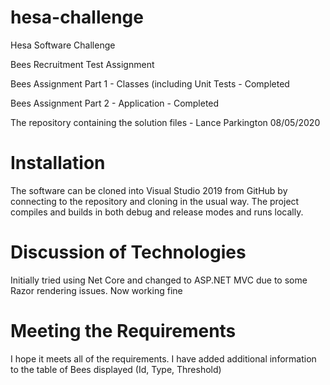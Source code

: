 # hesa-challenge
Hesa Software Challenge

Bees Recruitment Test Assignment

Bees Assignment Part 1 - Classes (including Unit Tests - Completed

Bees Assignment Part 2 - Application - Completed

The repository containing the solution files - Lance Parkington 08/05/2020

# Installation 

The software can be cloned into Visual Studio 2019 from GitHub  by connecting to the repository and cloning in the usual way. The project compiles and builds in both debug and release modes and runs locally.

# Discussion of Technologies 

Initially tried using Net Core and changed to ASP.NET MVC due to some Razor rendering issues. Now working fine

# Meeting the Requirements

I hope it meets all of the requirements. I have added additional information to the table of Bees displayed (Id, Type, Threshold) 


